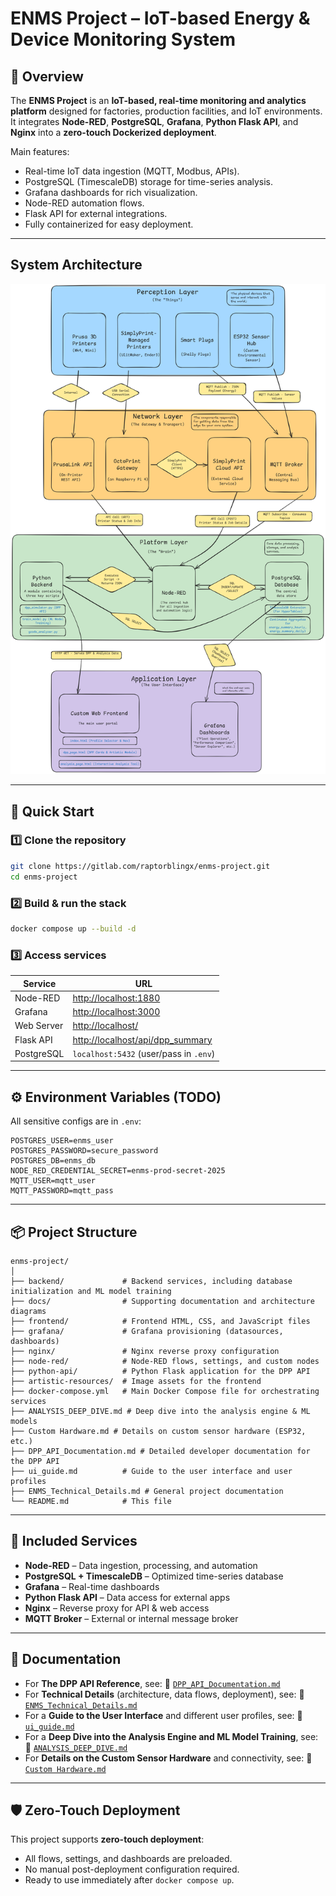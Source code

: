 # **ENMS Project** – IoT-based Energy & Device Monitoring System

## 📌 Overview

The **ENMS Project** is an **IoT-based, real-time monitoring and analytics platform** designed for factories, production facilities, and IoT environments.
It integrates **Node-RED**, **PostgreSQL**, **Grafana**, **Python Flask API**, and **Nginx** into a **zero-touch Dockerized deployment**.

Main features:

* Real-time IoT data ingestion (MQTT, Modbus, APIs).
* PostgreSQL (TimescaleDB) storage for time-series analysis.
* Grafana dashboards for rich visualization.
* Node-RED automation flows.
* Flask API for external integrations.
* Fully containerized for easy deployment.

---

## System Architecture

![ENMS Architecture](docs/enms-architecture.png)


---

## 🚀 Quick Start

### 1️⃣ Clone the repository

```bash
git clone https://gitlab.com/raptorblingx/enms-project.git
cd enms-project
```

### 2️⃣ Build & run the stack

```bash
docker compose up --build -d
```

### 3️⃣ Access services

| Service    | URL                                                                   |
| ---------- | --------------------------------------------------------------------- |
| Node-RED   | [http://localhost:1880](http://localhost:1880)                        |
| Grafana    | [http://localhost:3000](http://localhost:3000)                        |
| Web Server | [http://localhost/](http://localhost/)                                |
| Flask API  | [http://localhost/api/dpp\_summary](http://localhost/api/dpp_summary) |
| PostgreSQL | `localhost:5432` (user/pass in `.env`)                                |

---

## ⚙ Environment Variables (TODO)

All sensitive configs are in `.env`:

```env
POSTGRES_USER=enms_user
POSTGRES_PASSWORD=secure_password
POSTGRES_DB=enms_db
NODE_RED_CREDENTIAL_SECRET=enms-prod-secret-2025
MQTT_USER=mqtt_user
MQTT_PASSWORD=mqtt_pass
```

---

## 📦 Project Structure

```
enms-project/
│
├── backend/             # Backend services, including database initialization and ML model training
├── docs/                # Supporting documentation and architecture diagrams
├── frontend/            # Frontend HTML, CSS, and JavaScript files
├── grafana/             # Grafana provisioning (datasources, dashboards)
├── nginx/               # Nginx reverse proxy configuration
├── node-red/            # Node-RED flows, settings, and custom nodes
├── python-api/          # Python Flask application for the DPP API
├── artistic-resources/  # Image assets for the frontend
├── docker-compose.yml   # Main Docker Compose file for orchestrating services
├── ANALYSIS_DEEP_DIVE.md # Deep dive into the analysis engine & ML models
├── Custom Hardware.md # Details on custom sensor hardware (ESP32, etc.)
├── DPP_API_Documentation.md # Detailed developer documentation for the DPP API
├── ui_guide.md          # Guide to the user interface and user profiles
├── ENMS_Technical_Details.md # General project documentation
└── README.md            # This file
```

---

## 🧩 Included Services

* **Node-RED** – Data ingestion, processing, and automation
* **PostgreSQL + TimescaleDB** – Optimized time-series database
* **Grafana** – Real-time dashboards
* **Python Flask API** – Data access for external apps
* **Nginx** – Reverse proxy for API & web access
* **MQTT Broker** – External or internal message broker

---

## 📄 Documentation

*   For **The DPP API Reference**, see: 📖 [`DPP_API_Documentation.md`](./DPP_API_Documentation.md)
*   For **Technical Details** (architecture, data flows, deployment), see: 📜 [`ENMS_Technical_Details.md`](./ENMS_Technical_Details.md)
*   For a **Guide to the User Interface** and different user profiles, see: 👤 [`ui_guide.md`](./ui_guide.md)
*   For a **Deep Dive into the Analysis Engine and ML Model Training**, see: 🧠 [`ANALYSIS_DEEP_DIVE.md`](./ANALYSIS_DEEP_DIVE.md)
*   For **Details on the Custom Sensor Hardware** and connectivity, see: 🔩 [`Custom Hardware.md`](./Custom%20Hardware.md)

---

## 🛡 Zero-Touch Deployment

This project supports **zero-touch deployment**:

* All flows, settings, and dashboards are preloaded.
* No manual post-deployment configuration required.
* Ready to use immediately after `docker compose up`.
